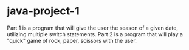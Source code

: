 # java-project-1
Part 1 is a program that will give the user the season of a given date, utilizing multiple switch statements.
Part 2 is a program that will play a "quick" game of rock, paper, scissors with the user. 
